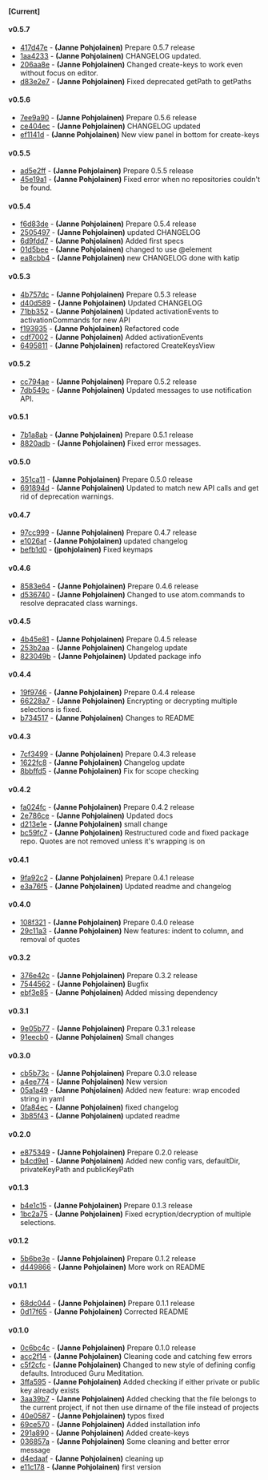 
#### [Current]


#### v0.5.7
 * [417d47e](../../commit/417d47e) - __(Janne Pohjolainen)__ Prepare 0.5.7 release
 * [1aa4233](../../commit/1aa4233) - __(Janne Pohjolainen)__ CHANGELOG updated.
 * [206aa8e](../../commit/206aa8e) - __(Janne Pohjolainen)__ Changed create-keys to work even without focus on editor.
 * [d83e2e7](../../commit/d83e2e7) - __(Janne Pohjolainen)__ Fixed deprecated getPath to getPaths

#### v0.5.6
 * [7ee9a90](../../commit/7ee9a90) - __(Janne Pohjolainen)__ Prepare 0.5.6 release
 * [ce404ec](../../commit/ce404ec) - __(Janne Pohjolainen)__ CHANGELOG updated
 * [ef1141d](../../commit/ef1141d) - __(Janne Pohjolainen)__ New view panel in bottom for create-keys

#### v0.5.5
 * [ad5e2ff](../../commit/ad5e2ff) - __(Janne Pohjolainen)__ Prepare 0.5.5 release
 * [45e19a1](../../commit/45e19a1) - __(Janne Pohjolainen)__ Fixed error when no repositories couldn't be found.

#### v0.5.4
 * [f6d83de](../../commit/f6d83de) - __(Janne Pohjolainen)__ Prepare 0.5.4 release
 * [2505497](../../commit/2505497) - __(Janne Pohjolainen)__ updated CHANGELOG
 * [6d9fdd7](../../commit/6d9fdd7) - __(Janne Pohjolainen)__ Added first specs
 * [01d5bee](../../commit/01d5bee) - __(Janne Pohjolainen)__ changed to use @element
 * [ea8cbb4](../../commit/ea8cbb4) - __(Janne Pohjolainen)__ new CHANGELOG done with katip

#### v0.5.3
 * [4b757dc](../../commit/4b757dc) - __(Janne Pohjolainen)__ Prepare 0.5.3 release
 * [d40d589](../../commit/d40d589) - __(Janne Pohjolainen)__ Updated CHANGELOG
 * [71bb352](../../commit/71bb352) - __(Janne Pohjolainen)__ Updated activationEvents to activationCommands for new API
 * [f193935](../../commit/f193935) - __(Janne Pohjolainen)__ Refactored code
 * [cdf7002](../../commit/cdf7002) - __(Janne Pohjolainen)__ Added activationEvents
 * [6495811](../../commit/6495811) - __(Janne Pohjolainen)__ refactored CreateKeysView

#### v0.5.2
 * [cc794ae](../../commit/cc794ae) - __(Janne Pohjolainen)__ Prepare 0.5.2 release
 * [7db549c](../../commit/7db549c) - __(Janne Pohjolainen)__ Updated messages to use notification API.

#### v0.5.1
 * [7b1a8ab](../../commit/7b1a8ab) - __(Janne Pohjolainen)__ Prepare 0.5.1 release
 * [8820adb](../../commit/8820adb) - __(Janne Pohjolainen)__ Fixed error messages.

#### v0.5.0
 * [351ca11](../../commit/351ca11) - __(Janne Pohjolainen)__ Prepare 0.5.0 release
 * [691894d](../../commit/691894d) - __(Janne Pohjolainen)__ Updated to match new API calls and get rid of deprecation warnings.

#### v0.4.7
 * [97cc999](../../commit/97cc999) - __(Janne Pohjolainen)__ Prepare 0.4.7 release
 * [e1026af](../../commit/e1026af) - __(Janne Pohjolainen)__ updated changelog
 * [befb1d0](../../commit/befb1d0) - __(jpohjolainen)__ Fixed keymaps

#### v0.4.6
 * [8583e64](../../commit/8583e64) - __(Janne Pohjolainen)__ Prepare 0.4.6 release
 * [d536740](../../commit/d536740) - __(Janne Pohjolainen)__ Changed to use atom.commands to resolve depracated class warnings.

#### v0.4.5
 * [4b45e81](../../commit/4b45e81) - __(Janne Pohjolainen)__ Prepare 0.4.5 release
 * [253b2aa](../../commit/253b2aa) - __(Janne Pohjolainen)__ Changelog update
 * [823049b](../../commit/823049b) - __(Janne Pohjolainen)__ Updated package info

#### v0.4.4
 * [19f9746](../../commit/19f9746) - __(Janne Pohjolainen)__ Prepare 0.4.4 release
 * [66228a7](../../commit/66228a7) - __(Janne Pohjolainen)__ Encrypting or decrypting multiple selections is fixed.
 * [b734517](../../commit/b734517) - __(Janne Pohjolainen)__ Changes to README

#### v0.4.3
 * [7cf3499](../../commit/7cf3499) - __(Janne Pohjolainen)__ Prepare 0.4.3 release
 * [1622fc8](../../commit/1622fc8) - __(Janne Pohjolainen)__ Changelog update
 * [8bbffd5](../../commit/8bbffd5) - __(Janne Pohjolainen)__ Fix for scope checking

#### v0.4.2
 * [fa024fc](../../commit/fa024fc) - __(Janne Pohjolainen)__ Prepare 0.4.2 release
 * [2e786ce](../../commit/2e786ce) - __(Janne Pohjolainen)__ Updated docs
 * [d213e1e](../../commit/d213e1e) - __(Janne Pohjolainen)__ small change
 * [bc59fc7](../../commit/bc59fc7) - __(Janne Pohjolainen)__ Restructured code and fixed package repo. Quotes are not removed unless it's wrapping is on

#### v0.4.1
 * [9fa92c2](../../commit/9fa92c2) - __(Janne Pohjolainen)__ Prepare 0.4.1 release
 * [e3a76f5](../../commit/e3a76f5) - __(Janne Pohjolainen)__ Updated readme and changelog

#### v0.4.0
 * [108f321](../../commit/108f321) - __(Janne Pohjolainen)__ Prepare 0.4.0 release
 * [29c11a3](../../commit/29c11a3) - __(Janne Pohjolainen)__ New features: indent to column, and removal of quotes

#### v0.3.2
 * [376e42c](../../commit/376e42c) - __(Janne Pohjolainen)__ Prepare 0.3.2 release
 * [7544562](../../commit/7544562) - __(Janne Pohjolainen)__ Bugfix
 * [ebf3e85](../../commit/ebf3e85) - __(Janne Pohjolainen)__ Added missing dependency

#### v0.3.1
 * [9e05b77](../../commit/9e05b77) - __(Janne Pohjolainen)__ Prepare 0.3.1 release
 * [91eecb0](../../commit/91eecb0) - __(Janne Pohjolainen)__ Small changes

#### v0.3.0
 * [cb5b73c](../../commit/cb5b73c) - __(Janne Pohjolainen)__ Prepare 0.3.0 release
 * [a4ee774](../../commit/a4ee774) - __(Janne Pohjolainen)__ New version
 * [05a1a49](../../commit/05a1a49) - __(Janne Pohjolainen)__ Added new feature: wrap encoded string in yaml
 * [0fa84ec](../../commit/0fa84ec) - __(Janne Pohjolainen)__ fixed changelog
 * [3b85f43](../../commit/3b85f43) - __(Janne Pohjolainen)__ updated readme

#### v0.2.0
 * [e875349](../../commit/e875349) - __(Janne Pohjolainen)__ Prepare 0.2.0 release
 * [b4cd9e1](../../commit/b4cd9e1) - __(Janne Pohjolainen)__ Added new config vars, defaultDir, privateKeyPath and publicKeyPath

#### v0.1.3
 * [b4e1c15](../../commit/b4e1c15) - __(Janne Pohjolainen)__ Prepare 0.1.3 release
 * [1bc2a75](../../commit/1bc2a75) - __(Janne Pohjolainen)__ Fixed ecryption/decryption of multiple selections.

#### v0.1.2
 * [5b6be3e](../../commit/5b6be3e) - __(Janne Pohjolainen)__ Prepare 0.1.2 release
 * [d449866](../../commit/d449866) - __(Janne Pohjolainen)__ More work on README

#### v0.1.1
 * [68dc044](../../commit/68dc044) - __(Janne Pohjolainen)__ Prepare 0.1.1 release
 * [0d17f65](../../commit/0d17f65) - __(Janne Pohjolainen)__ Corrected README

#### v0.1.0
 * [0c6bc4c](../../commit/0c6bc4c) - __(Janne Pohjolainen)__ Prepare 0.1.0 release
 * [acc2f14](../../commit/acc2f14) - __(Janne Pohjolainen)__ Cleaning code and catching few errors
 * [c5f2cfc](../../commit/c5f2cfc) - __(Janne Pohjolainen)__ Changed to new style of defining config defaults. Introduced Guru Meditation.
 * [3ffa595](../../commit/3ffa595) - __(Janne Pohjolainen)__ Added checking if either private or public key already exists
 * [3aa39b7](../../commit/3aa39b7) - __(Janne Pohjolainen)__ Added checking that the file belongs to the current project, if not then use dirname of the file instead of projects
 * [40e0587](../../commit/40e0587) - __(Janne Pohjolainen)__ typos fixed
 * [69ce570](../../commit/69ce570) - __(Janne Pohjolainen)__ Added installation info
 * [291a890](../../commit/291a890) - __(Janne Pohjolainen)__ Added create-keys
 * [036857a](../../commit/036857a) - __(Janne Pohjolainen)__ Some cleaning and better error message
 * [d4edaaf](../../commit/d4edaaf) - __(Janne Pohjolainen)__ cleaning up
 * [e11c178](../../commit/e11c178) - __(Janne Pohjolainen)__ first version
